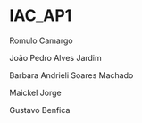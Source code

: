 # IAC_AP1

Romulo Camargo
 
João Pedro Alves Jardim

Barbara Andrieli Soares Machado

Maickel Jorge

Gustavo Benfica
